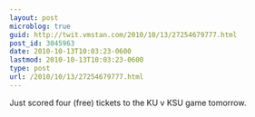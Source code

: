 ```yaml
---
layout: post
microblog: true
guid: http://twit.vmstan.com/2010/10/13/27254679777.html
post_id: 3045963
date: 2010-10-13T10:03:23-0600
lastmod: 2010-10-13T10:03:23-0600
type: post
url: /2010/10/13/27254679777.html
---
```

Just scored four (free) tickets to the KU v KSU game tomorrow.
